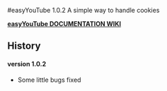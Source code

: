 #easyYouTube 1.0.2
A simple way to handle cookies

[**easyYouTube DOCUMENTATION WIKI**](https://github.com/Gix075/jqueryEasyTools/wiki/TOOL---easyYouTube)

## History

#### version 1.0.2 
* Some little bugs fixed